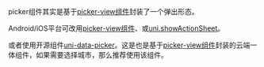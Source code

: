 <!-- ## picker -->

<!-- UTSCOMJSON.picker.name -->

<!-- UTSCOMJSON.picker.description -->

<!-- UTSCOMJSON.picker.compatibility -->

picker组件其实是基于[picker-view组件](picker-view.md)封装了一个弹出形态。

Android/iOS平台可改用[picker-view组件](picker-view.md)、或[uni.showActionSheet](../api/action-sheet.md)。

或者使用开源组件[uni-data-picker](https://ext.dcloud.net.cn/plugin?id=3796)。这是也是基于[picker-view组件](picker-view.md)封装的云端一体组件，如果需要选择城市，那么推荐使用该组件。

<!-- UTSCOMJSON.picker.attribute -->

<!-- UTSCOMJSON.picker.event -->

<!-- UTSCOMJSON.picker.component_type -->

<!-- UTSCOMJSON.picker.children -->

<!-- UTSCOMJSON.picker.example -->

<!-- UTSCOMJSON.picker.reference -->

